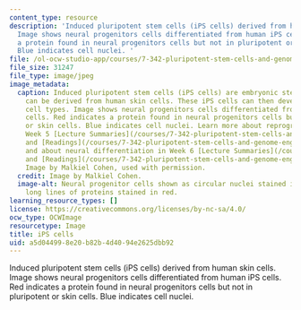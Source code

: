 ```yaml
---
content_type: resource
description: 'Induced pluripotent stem cells (iPS cells) derived from human skin cells.
  Image shows neural progenitors cells differentiated from human iPS cells. Red indicates
  a protein found in neural progenitors cells but not in pluripotent or skin cells.
  Blue indicates cell nuclei. '
file: /ol-ocw-studio-app/courses/7-342-pluripotent-stem-cells-and-genome-engineering-for-modeling-human-diseases-spring-2015/a5d044998e20b82b4d4094e2625dbb92_7-342s15.jpg
file_size: 31247
file_type: image/jpeg
image_metadata:
  caption: Induced pluripotent stem cells (iPS cells) are embryonic stem cells that
    can be derived from human skin cells. These iPS cells can then develop into different
    cell types. Image shows neural progenitors cells differentiated from human iPS
    cells. Red indicates a protein found in neural progenitors cells but not in pluripotent
    or skin cells. Blue indicates cell nuclei. Learn more about reprogramming in the
    Week 5 [Lecture Summaries](/courses/7-342-pluripotent-stem-cells-and-genome-engineering-for-modeling-human-diseases-spring-2015/pages/lecture-summaries)
    and [Readings](/courses/7-342-pluripotent-stem-cells-and-genome-engineering-for-modeling-human-diseases-spring-2015/pages/readings),
    and about neural differentiation in Week 6 [Lecture Summaries](/courses/7-342-pluripotent-stem-cells-and-genome-engineering-for-modeling-human-diseases-spring-2015/pages/lecture-summaries)
    and [Readings](/courses/7-342-pluripotent-stem-cells-and-genome-engineering-for-modeling-human-diseases-spring-2015/pages/readings).
    Image by Malkiel Cohen, used with permission.
  credit: Image by Malkiel Cohen.
  image-alt: Neural progenitor cells shown as circular nuclei stained in blue, inside
    long lines of proteins stained in red.
learning_resource_types: []
license: https://creativecommons.org/licenses/by-nc-sa/4.0/
ocw_type: OCWImage
resourcetype: Image
title: iPS cells
uid: a5d04499-8e20-b82b-4d40-94e2625dbb92
---
```

Induced pluripotent stem cells (iPS cells) derived from human skin cells. Image shows neural progenitors cells differentiated from human iPS cells. Red indicates a protein found in neural progenitors cells but not in pluripotent or skin cells. Blue indicates cell nuclei. 